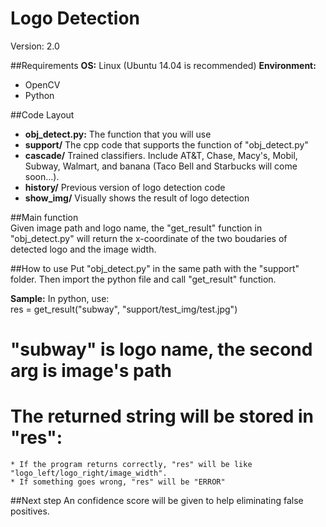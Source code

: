 # Logo Detection
Version: 2.0

##Requirements
**OS:** Linux (Ubuntu 14.04 is recommended) 
**Environment:**  
- OpenCV
- Python

##Code Layout
- **obj_detect.py:** The function that you will use
- **support/** The cpp code that supports the function of "obj_detect.py"
- **cascade/** Trained classifiers. Include AT&T, Chase, Macy's, Mobil, Subway, Walmart, and banana (Taco Bell and Starbucks will come soon...).
- **history/** Previous version of logo detection code
- **show_img/** Visually shows the result of logo detection

##Main function  
Given image path and logo name, the "get_result" function in "obj_detect.py" will return the x-coordinate of the two boudaries of detected logo and the image width.

##How to use
Put "obj_detect.py" in the same path with the "support" folder. Then import the python file and call "get_result" function.

**Sample:** In python, use:  
	res = get_result("subway", "support/test_img/test.jpg")

# "subway" is logo name, the second arg is image's path

# The returned string will be stored in "res":
	* If the program returns correctly, "res" will be like "logo_left/logo_right/image_width".
	* If something goes wrong, "res" will be "ERROR"

##Next step
An confidence score will be given to help eliminating false positives.
